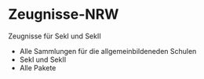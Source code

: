 # Zeugnisse-NRW
Zeugnisse für SekI und SekII

* Alle Sammlungen für die allgemeinbildeneden Schulen
* SekI und SekII
* Alle Pakete

